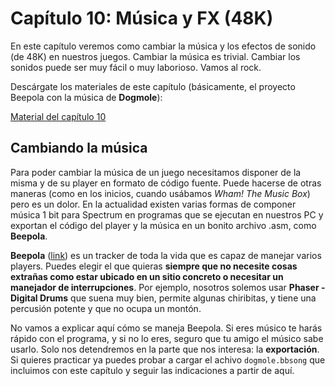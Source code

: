 # Capítulo 10: Música y FX (48K)

En este capítulo veremos como cambiar la música y los efectos de sonido (de 48K) en nuestros juegos. Cambiar la música es trivial. Cambiar los sonidos puede ser muy fácil o muy laborioso. Vamos al rock.

Descárgate los materiales de este capítulo (básicamente, el proyecto Beepola con la música de **Dogmole**):

[Material del capítulo 10](https://raw.githubusercontent.com/mojontwins/MK1/master/docs/wiki-zip/churreratut-capitulo10.zip)

## Cambiando la música

Para poder cambiar la música de un juego necesitamos disponer de la misma y de su player en formato de código fuente. Puede hacerse de otras maneras (como en los inicios, cuando usábamos *Wham! The Music Box*) pero es un dolor. En la actualidad existen varias formas de componer música 1 bit para Spectrum en programas que se ejecutan en nuestros PC y exportan el código del player y la música en un bonito archivo .asm, como **Beepola**.

**Beepola** ([link](http://freestuff.grok.co.uk/beepola/)) es un tracker de toda la vida que es capaz de manejar varios players. Puedes elegir el que quieras **siempre que no necesite cosas extrañas como estar ubicado en un sitio concreto o necesitar un manejador de interrupciones**. Por ejemplo, nosotros solemos usar **Phaser - Digital Drums** que suena muy bien, permite algunas chiribitas, y tiene una percusión potente y que no ocupa un montón.

No vamos a explicar aquí cómo se maneja Beepola. Si eres músico te harás rápido con el programa, y si no lo eres, seguro que tu amigo el músico sabe usarlo. Solo nos detendremos en la parte que nos interesa: la **exportación**. Si quieres practicar ya puedes probar a cargar el achivo `dogmole.bbsong` que incluimos con este capítulo y seguir las indicaciones a partir de aquí.